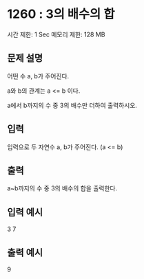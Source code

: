 # 1260 : 3의 배수의 합

시간 제한: 1 Sec 메모리 제한: 128 MB

## 문제 설명

어떤 수 a, b가 주어진다.

a와 b의 관계는 a <= b 이다.

a에서 b까지의 수 중 3의 배수만 더하여 출력하시오.

## 입력

입력으로 두 자연수 a, b가 주어진다. (a <= b)

## 출력

a~b까지의 수 중 3의 배수의 합을 출력한다.

## 입력 예시

3 7

## 출력 예시

9
